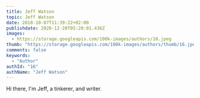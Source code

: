 ```yaml
---
title: Jeff Watson
topic: Jeff Watson
date: 2018-10-07T11:39:22+02:00
publishdate: 2020-12-20T05:20:01.436Z
images:
  - https://storage.googleapis.com/100k-images/authors/16.jpeg
thumb: "https://storage.googleapis.com/100k-images/authors/thumb/16.jpeg"
comments: false
keywords:
  - "Author"
authId: "16"
authName: "Jeff Watson"
---
```


Hi there, I'm Jeff, a tinkerer, and writer.
